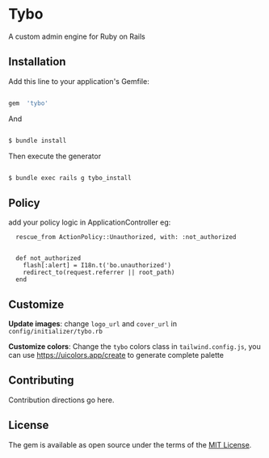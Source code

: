 # Tybo

A custom admin engine for Ruby on Rails

  

## Installation

Add this line to your application's Gemfile:

  

```ruby

gem  'tybo'

```

  

And

```bash

$ bundle install

```

Then execute the generator

```bash

$ bundle exec rails g tybo_install

```

## Policy
add your policy logic in ApplicationController eg:
```
  rescue_from ActionPolicy::Unauthorized, with: :not_authorized


  def not_authorized
    flash[:alert] = I18n.t('bo.unauthorized')
    redirect_to(request.referrer || root_path)
  end
```

## Customize

**Update images**: change `logo_url` and `cover_url` in `config/initializer/tybo.rb`

**Customize colors**: Change the `tybo` colors  class in `tailwind.config.js`, 
you can use https://uicolors.app/create to generate complete palette

## Contributing

Contribution directions go here.

  

## License

The gem is available as open source under the terms of the [MIT License](https://opensource.org/licenses/MIT).
